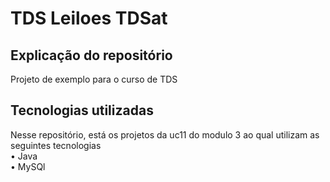 # TDS Leiloes TDSat

## Explicação do repositório
Projeto de exemplo para o curso de TDS

## Tecnologias utilizadas
Nesse repositório, está os projetos da uc11 do modulo 3 ao qual utilizam as seguintes tecnologias<br>
• Java<br>
• MySQl<br>
